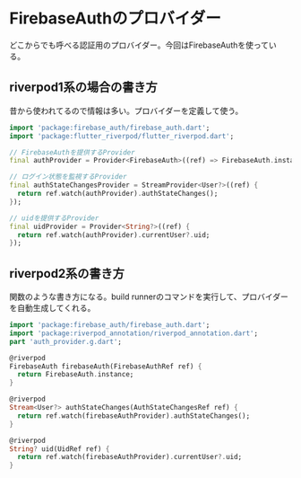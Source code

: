# FirebaseAuthのプロバイダー
どこからでも呼べる認証用のプロバイダー。今回はFirebaseAuthを使っている。

## riverpod1系の場合の書き方
昔から使われてるので情報は多い。プロバイダーを定義して使う。

```dart
import 'package:firebase_auth/firebase_auth.dart';
import 'package:flutter_riverpod/flutter_riverpod.dart';

// FirebaseAuthを提供するProvider
final authProvider = Provider<FirebaseAuth>((ref) => FirebaseAuth.instance);

// ログイン状態を監視するProvider
final authStateChangesProvider = StreamProvider<User?>((ref) {
  return ref.watch(authProvider).authStateChanges();
});

// uidを提供するProvider
final uidProvider = Provider<String?>((ref) {
  return ref.watch(authProvider).currentUser?.uid;
});
```

## riverpod2系の書き方
関数のような書き方になる。build runnerのコマンドを実行して、プロバイダーを自動生成してくれる。
```dart
import 'package:firebase_auth/firebase_auth.dart';
import 'package:riverpod_annotation/riverpod_annotation.dart';
part 'auth_provider.g.dart';

@riverpod
FirebaseAuth firebaseAuth(FirebaseAuthRef ref) {
  return FirebaseAuth.instance;
}

@riverpod
Stream<User?> authStateChanges(AuthStateChangesRef ref) {
  return ref.watch(firebaseAuthProvider).authStateChanges();
}

@riverpod
String? uid(UidRef ref) {
  return ref.watch(firebaseAuthProvider).currentUser?.uid;
}
```
